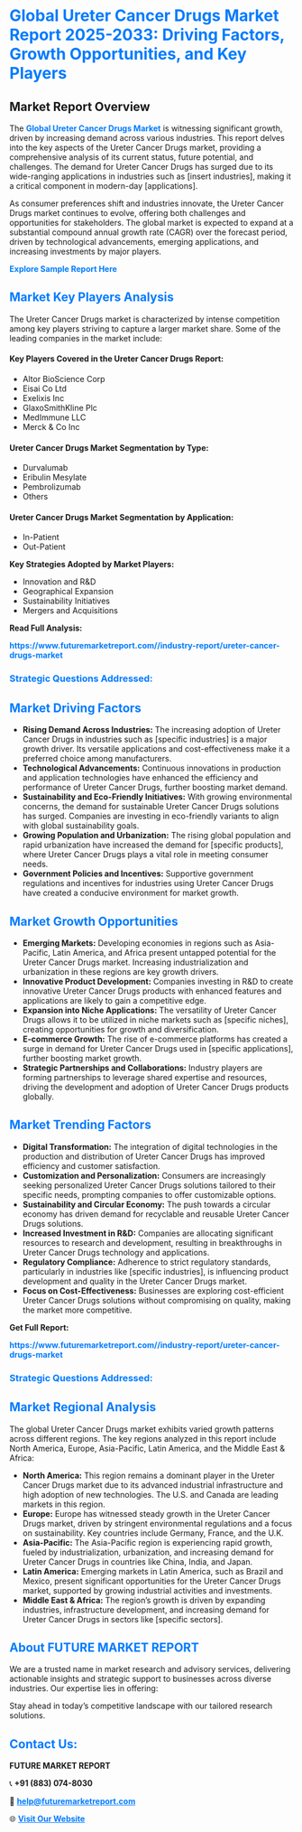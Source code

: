 <h1 style="color: #007BFF;">Global Ureter Cancer Drugs Market Report 2025-2033: Driving Factors, Growth Opportunities, and Key Players</h1>

<section id="overview">
<h2>Market Report Overview</h2>
<p>The <a href="https://www.futuremarketreport.com//industry-report/ureter-cancer-drugs-market" style="color: #007BFF; text-decoration: none;"><strong>Global Ureter Cancer Drugs Market</strong></a> is witnessing significant growth, driven by increasing demand across various industries. This report delves into the key aspects of the Ureter Cancer Drugs market, providing a comprehensive analysis of its current status, future potential, and challenges. The demand for Ureter Cancer Drugs has surged due to its wide-ranging applications in industries such as [insert industries], making it a critical component in modern-day [applications].</p>
<p>As consumer preferences shift and industries innovate, the Ureter Cancer Drugs market continues to evolve, offering both challenges and opportunities for stakeholders. The global market is expected to expand at a substantial compound annual growth rate (CAGR) over the forecast period, driven by technological advancements, emerging applications, and increasing investments by major players.</p>
</section>

<section id="overview">
<p><a href="https://www.futuremarketreport.com//request-sample/reportId=53239" style="color: #007BFF; text-decoration: none;"><strong>Explore Sample Report Here</strong></a></p>
</section>

<section id="key-players">
<h2 style="color: #007BFF;">Market Key Players Analysis</h2>
<p>The Ureter Cancer Drugs market is characterized by intense competition among key players striving to capture a larger market share. Some of the leading companies in the market include:</p>
<h4>Key Players Covered in the Ureter Cancer Drugs Report:</h4>
<ul><li>Altor BioScience Corp</li><li>Eisai Co Ltd</li><li>Exelixis Inc</li><li>GlaxoSmithKline Plc</li><li>MedImmune LLC</li><li>Merck &amp; Co Inc</li></ul>
<h4>Ureter Cancer Drugs Market Segmentation by Type:</h4>
<ul><li>Durvalumab</li><li>Eribulin Mesylate</li><li>Pembrolizumab</li><li>Others</li></ul>

<h4>Ureter Cancer Drugs Market Segmentation by Application:</h4>
<ul><li>In-Patient</li><li>Out-Patient</li></ul>
<p><strong>Key Strategies Adopted by Market Players:</strong></p>
<ul>
<li>Innovation and R&D</li>
<li>Geographical Expansion</li>
<li>Sustainability Initiatives</li>
<li>Mergers and Acquisitions</li>
</ul>
</section>

<section>
<p><strong>Read Full Analysis: </strong></p><a href="https://www.futuremarketreport.com//industry-report/ureter-cancer-drugs-market" style="color: #007BFF; text-decoration: none;"><strong>https://www.futuremarketreport.com//industry-report/ureter-cancer-drugs-market</strong></a>
<h3 style="color: #007BFF;">Strategic Questions Addressed:</h3>
</section>

<section id="driving-factors">
<h2 style="color: #007BFF;">Market Driving Factors</h2>
<ul>
<li><strong>Rising Demand Across Industries:</strong> The increasing adoption of Ureter Cancer Drugs in industries such as [specific industries] is a major growth driver. Its versatile applications and cost-effectiveness make it a preferred choice among manufacturers.</li>
<li><strong>Technological Advancements:</strong> Continuous innovations in production and application technologies have enhanced the efficiency and performance of Ureter Cancer Drugs, further boosting market demand.</li>
<li><strong>Sustainability and Eco-Friendly Initiatives:</strong> With growing environmental concerns, the demand for sustainable Ureter Cancer Drugs solutions has surged. Companies are investing in eco-friendly variants to align with global sustainability goals.</li>
<li><strong>Growing Population and Urbanization:</strong> The rising global population and rapid urbanization have increased the demand for [specific products], where Ureter Cancer Drugs plays a vital role in meeting consumer needs.</li>
<li><strong>Government Policies and Incentives:</strong> Supportive government regulations and incentives for industries using Ureter Cancer Drugs have created a conducive environment for market growth.</li>
</ul>
</section>

<section id="growth-opportunities">
<h2 style="color: #007BFF;">Market Growth Opportunities</h2>
<ul>
<li><strong>Emerging Markets:</strong> Developing economies in regions such as Asia-Pacific, Latin America, and Africa present untapped potential for the Ureter Cancer Drugs market. Increasing industrialization and urbanization in these regions are key growth drivers.</li>
<li><strong>Innovative Product Development:</strong> Companies investing in R&D to create innovative Ureter Cancer Drugs products with enhanced features and applications are likely to gain a competitive edge.</li>
<li><strong>Expansion into Niche Applications:</strong> The versatility of Ureter Cancer Drugs allows it to be utilized in niche markets such as [specific niches], creating opportunities for growth and diversification.</li>
<li><strong>E-commerce Growth:</strong> The rise of e-commerce platforms has created a surge in demand for Ureter Cancer Drugs used in [specific applications], further boosting market growth.</li>
<li><strong>Strategic Partnerships and Collaborations:</strong> Industry players are forming partnerships to leverage shared expertise and resources, driving the development and adoption of Ureter Cancer Drugs products globally.</li>
</ul>
</section>

<section id="trending-factors">
<h2 style="color: #007BFF;">Market Trending Factors</h2>
<ul>
<li><strong>Digital Transformation:</strong> The integration of digital technologies in the production and distribution of Ureter Cancer Drugs has improved efficiency and customer satisfaction.</li>
<li><strong>Customization and Personalization:</strong> Consumers are increasingly seeking personalized Ureter Cancer Drugs solutions tailored to their specific needs, prompting companies to offer customizable options.</li>
<li><strong>Sustainability and Circular Economy:</strong> The push towards a circular economy has driven demand for recyclable and reusable Ureter Cancer Drugs solutions.</li>
<li><strong>Increased Investment in R&D:</strong> Companies are allocating significant resources to research and development, resulting in breakthroughs in Ureter Cancer Drugs technology and applications.</li>
<li><strong>Regulatory Compliance:</strong> Adherence to strict regulatory standards, particularly in industries like [specific industries], is influencing product development and quality in the Ureter Cancer Drugs market.</li>
<li><strong>Focus on Cost-Effectiveness:</strong> Businesses are exploring cost-efficient Ureter Cancer Drugs solutions without compromising on quality, making the market more competitive.</li>
</ul>
</section>

<section>
<p><strong>Get Full Report: </strong></p><a href="https://www.futuremarketreport.com//industry-report/ureter-cancer-drugs-market" style="color: #007BFF; text-decoration: none;"><strong>https://www.futuremarketreport.com//industry-report/ureter-cancer-drugs-market</strong></a>
<h3 style="color: #007BFF;">Strategic Questions Addressed:</h3>
</section>


<section id="regional-analysis">
<h2 style="color: #007BFF;">Market Regional Analysis</h2>
<p>The global Ureter Cancer Drugs market exhibits varied growth patterns across different regions. The key regions analyzed in this report include North America, Europe, Asia-Pacific, Latin America, and the Middle East & Africa:</p>
<ul>
<li><strong>North America:</strong> This region remains a dominant player in the Ureter Cancer Drugs market due to its advanced industrial infrastructure and high adoption of new technologies. The U.S. and Canada are leading markets in this region.</li>
<li><strong>Europe:</strong> Europe has witnessed steady growth in the Ureter Cancer Drugs market, driven by stringent environmental regulations and a focus on sustainability. Key countries include Germany, France, and the U.K.</li>
<li><strong>Asia-Pacific:</strong> The Asia-Pacific region is experiencing rapid growth, fueled by industrialization, urbanization, and increasing demand for Ureter Cancer Drugs in countries like China, India, and Japan.</li>
<li><strong>Latin America:</strong> Emerging markets in Latin America, such as Brazil and Mexico, present significant opportunities for the Ureter Cancer Drugs market, supported by growing industrial activities and investments.</li>
<li><strong>Middle East & Africa:</strong> The region’s growth is driven by expanding industries, infrastructure development, and increasing demand for Ureter Cancer Drugs in sectors like [specific sectors].</li>
</ul>
</section>

<footer>
<h2 style="color: #007BFF;">About FUTURE MARKET REPORT</h2>
<p>We are a trusted name in market research and advisory services, delivering actionable insights and strategic support to businesses across diverse industries. Our expertise lies in offering:</p>

<p>Stay ahead in today’s competitive landscape with our tailored research solutions.</p>

<h2 style="color: #007BFF;">Contact Us:</h2>
<p><strong>FUTURE MARKET REPORT</strong></p>
<p>📞 <strong>+91 (883) 074-8030</strong></p>
<p>📧 <strong><a href="mailto:help@futuremarketreport.com" style="color: #007BFF;">help@futuremarketreport.com</a></strong></p>
<p>🌐 <strong><a href="https://www.futuremarketreport.com/" style="color: #007BFF;">Visit Our Website</a></strong></p>
</footer>